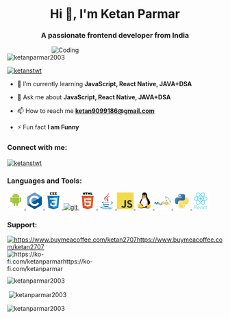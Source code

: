 <h1 align="center">Hi 👋, I'm Ketan Parmar</h1>
<h3 align="center">A passionate frontend developer from India</h3>
<img src="https://cdn.dribbble.com/users/1162077/screenshots/3848914/programmer.gif" alt="Coding" align="right" width="400px">

<p align="left"> <img src="https://komarev.com/ghpvc/?username=ketanparmar2003&label=Profile%20views&color=0e75b6&style=flat" alt="ketanparmar2003" /> </p>

<p align="left"> <a href="https://twitter.com/ketanstwt" target="blank"><img src="https://img.shields.io/twitter/follow/ketanstwt?logo=twitter&style=for-the-badge" alt="ketanstwt" /></a> </p>

- 🌱 I’m currently learning **JavaScript, React Native, JAVA+DSA**

- 💬 Ask me about **JavaScript, React Native, JAVA+DSA**

- 📫 How to reach me **ketan9099186@gmail.com**

- ⚡ Fun fact **I am Funny**

<h3 align="left">Connect with me:</h3>
<p align="left">
<a href="https://twitter.com/ketanstwt" target="blank"><img align="center" src="https://raw.githubusercontent.com/rahuldkjain/github-profile-readme-generator/master/src/images/icons/Social/twitter.svg" alt="ketanstwt" height="30" width="40" /></a>
</p>

<h3 align="left">Languages and Tools:</h3>
<p align="left"> <a href="https://developer.android.com" target="_blank" rel="noreferrer"> <img src="https://raw.githubusercontent.com/devicons/devicon/master/icons/android/android-original-wordmark.svg" alt="android" width="40" height="40"/> </a> <a href="https://www.cprogramming.com/" target="_blank" rel="noreferrer"> <img src="https://raw.githubusercontent.com/devicons/devicon/master/icons/c/c-original.svg" alt="c" width="40" height="40"/> </a> <a href="https://www.w3schools.com/css/" target="_blank" rel="noreferrer"> <img src="https://raw.githubusercontent.com/devicons/devicon/master/icons/css3/css3-original-wordmark.svg" alt="css3" width="40" height="40"/> </a> <a href="https://git-scm.com/" target="_blank" rel="noreferrer"> <img src="https://www.vectorlogo.zone/logos/git-scm/git-scm-icon.svg" alt="git" width="40" height="40"/> </a> <a href="https://www.w3.org/html/" target="_blank" rel="noreferrer"> <img src="https://raw.githubusercontent.com/devicons/devicon/master/icons/html5/html5-original-wordmark.svg" alt="html5" width="40" height="40"/> </a> <a href="https://www.java.com" target="_blank" rel="noreferrer"> <img src="https://raw.githubusercontent.com/devicons/devicon/master/icons/java/java-original.svg" alt="java" width="40" height="40"/> </a> <a href="https://developer.mozilla.org/en-US/docs/Web/JavaScript" target="_blank" rel="noreferrer"> <img src="https://raw.githubusercontent.com/devicons/devicon/master/icons/javascript/javascript-original.svg" alt="javascript" width="40" height="40"/> </a> <a href="https://www.linux.org/" target="_blank" rel="noreferrer"> <img src="https://raw.githubusercontent.com/devicons/devicon/master/icons/linux/linux-original.svg" alt="linux" width="40" height="40"/> </a> <a href="https://www.mysql.com/" target="_blank" rel="noreferrer"> <img src="https://raw.githubusercontent.com/devicons/devicon/master/icons/mysql/mysql-original-wordmark.svg" alt="mysql" width="40" height="40"/> </a> <a href="https://www.python.org" target="_blank" rel="noreferrer"> <img src="https://raw.githubusercontent.com/devicons/devicon/master/icons/python/python-original.svg" alt="python" width="40" height="40"/> </a> <a href="https://reactjs.org/" target="_blank" rel="noreferrer"> <img src="https://raw.githubusercontent.com/devicons/devicon/master/icons/react/react-original-wordmark.svg" alt="react" width="40" height="40"/> </a> </p>

<h3 align="left">Support:</h3>
<p><a href="https://www.buymeacoffee.com/https://www.buymeacoffee.com/ketan2707https://www.buymeacoffee.com/ketan2707"> <img float="right" src="https://cdn.buymeacoffee.com/buttons/v2/default-yellow.png" height="50" width="210" alt="https://www.buymeacoffee.com/ketan2707https://www.buymeacoffee.com/ketan2707" /></a>
<a href="https://ko-fi.com/https://ko-fi.com/ketanparmarhttps://ko-fi.com/ketanparmar"> <img align="left" src="https://cdn.ko-fi.com/cdn/kofi3.png?v=3" height="50" width="210" alt="https://ko-fi.com/ketanparmarhttps://ko-fi.com/ketanparmar" /></a></p><br><br>

<p><img float="right" src="https://github-readme-stats.vercel.app/api/top-langs?username=ketanparmar2003&show_icons=true&locale=en&layout=compact" alt="ketanparmar2003" /></p>

<p>&nbsp;<img align="center" src="https://github-readme-stats.vercel.app/api?username=ketanparmar2003&show_icons=true&locale=en" alt="ketanparmar2003" /></p>

<p><img align="center" src="https://github-readme-streak-stats.herokuapp.com/?user=ketanparmar2003&" alt="ketanparmar2003" /></p>
